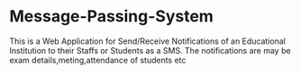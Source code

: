 # Message-Passing-System
This is a Web Application for Send/Receive Notifications of an Educational Institution to their Staffs or Students as a SMS. The notifications are may be exam details,meting,attendance of students etc 
